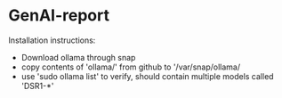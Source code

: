 # GenAI-report
Installation instructions:
- Download ollama through snap
- copy contents of 'ollama/' from github to '/var/snap/ollama/
- use 'sudo ollama list' to verify, should contain multiple models called 'DSR1-*'
